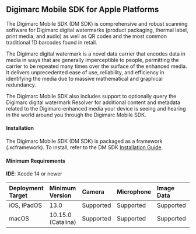 ## Digimarc Mobile SDK for Apple Platforms
The Digimarc Mobile SDK (DM SDK) is comprehensive and robust scanning software for Digimarc digital watermarks (product packaging, thermal label, print media, and audio) as well as QR codes and the most common traditional 1D barcodes found in retail.

The Digimarc digital watermark is a novel data carrier that encodes data in media in ways that are generally imperceptible to people, permitting the carrier to be repeated many times over the surface of the enhanced media. It delivers unprecedented ease of use, reliability, and efficiency in identifying the media due to massive mathematical and graphical redundancy.

The Digimarc Mobile SDK also includes support to optionally query the Digimarc digital watermark Resolver for additional content and metadata related to the Digimarc-enhanced media your device is seeing and hearing in the world around you through the Digimarc Mobile SDK.

#### Installation
The Digimarc Mobile SDK (DM SDK) is packaged as a framework (.xcframework). To install, refer to the DM SDK [Installation Guide](https://landing.digimarc.com/mobile-sdk/documentation/iOS/installation-guide.html).

#### Minimum Requirements
**IDE**: Xcode 14 or newer

| Deployment Target | Minimum Version | Camera | Microphone | Image Data | Audio Data |
| :---------------- | :----- | :----- | :--------- | :--------- | :--------- |
| iOS, iPadOS | 13.0 | Supported | Supported | Supported | Supported |
| macOS | 10.15.0 (Catalina) | Supported         | Supported       | Supported       | Supported  |
